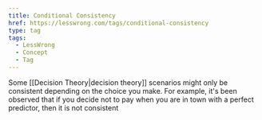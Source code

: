 ```yaml
---
title: Conditional Consistency
href: https://lesswrong.com/tags/conditional-consistency
type: tag
tags:
  - LessWrong
  - Concept
  - Tag
---
```


Some [[Decision Theory|decision theory]] scenarios might only be consistent depending on the choice you make. For example, it's been observed that if you decide not to pay when you are in town with a perfect predictor, then it is not consistent